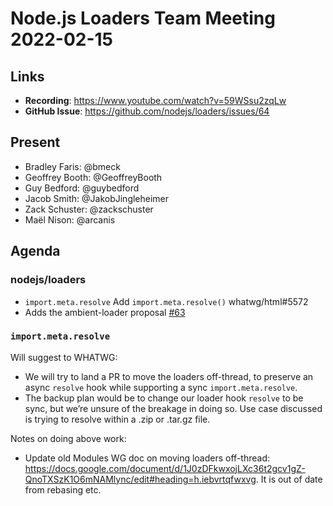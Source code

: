 # Node.js  Loaders Team Meeting 2022-02-15

## Links

* **Recording**: https://www.youtube.com/watch?v=59WSsu2zqLw
* **GitHub Issue**: https://github.com/nodejs/loaders/issues/64

## Present

* Bradley Faris: @bmeck
* Geoffrey Booth: @GeoffreyBooth
* Guy Bedford: @guybedford
* Jacob Smith: @JakobJingleheimer
* Zack Schuster: @zackschuster
* Maël Nison: @arcanis

## Agenda

### nodejs/loaders

* `import.meta.resolve` Add `import.meta.resolve()` whatwg/html#5572
* Adds the ambient-loader proposal [#63](https://github.com/nodejs/loaders/pull/63)

### `import.meta.resolve`

Will suggest to WHATWG:

* We will try to land a PR to move the loaders off-thread, to preserve an async `resolve` hook while supporting a sync `import.meta.resolve`.
* The backup plan would be to change our loader hook `resolve` to be sync, but we’re unsure of the breakage in doing so. Use case discussed is trying to resolve within a .zip or .tar.gz file.

Notes on doing above work:

* Update old Modules WG doc on moving loaders off-thread: https://docs.google.com/document/d/1J0zDFkwxojLXc36t2gcv1gZ-QnoTXSzK1O6mNAMlync/edit#heading=h.iebvrtqfwxvg. It is out of date from rebasing etc.
